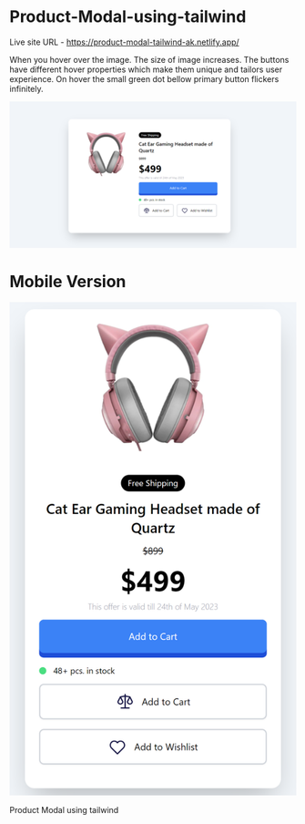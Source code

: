 # Product-Modal-using-tailwind

Live site URL - https://product-modal-tailwind-ak.netlify.app/

When you hover over the image. The size of image increases. 
The buttons have different hover properties which make them unique and tailors user experience.
On hover the small green dot bellow primary button flickers infinitely.


![Screenshot](images/Screenshot%20(63).png)

# Mobile Version
![Screenshot](images/Screenshot%20(64).png)

Product Modal using tailwind
